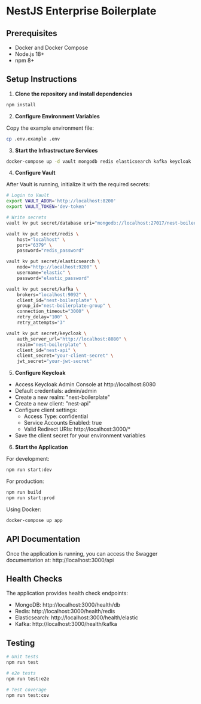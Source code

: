 # NestJS Enterprise Boilerplate

## Prerequisites

- Docker and Docker Compose
- Node.js 18+
- npm 8+

## Setup Instructions

1. **Clone the repository and install dependencies**

```bash
npm install
```

2. **Configure Environment Variables**

Copy the example environment file:

```bash
cp .env.example .env
```

3. **Start the Infrastructure Services**

```bash
docker-compose up -d vault mongodb redis elasticsearch kafka keycloak
```

4. **Configure Vault**

After Vault is running, initialize it with the required secrets:

```bash
# Login to Vault
export VAULT_ADDR='http://localhost:8200'
export VAULT_TOKEN='dev-token'

# Write secrets
vault kv put secret/database uri="mongodb://localhost:27017/nest-boilerplate"

vault kv put secret/redis \
    host="localhost" \
    port="6379" \
    password="redis_password"

vault kv put secret/elasticsearch \
    node="http://localhost:9200" \
    username="elastic" \
    password="elastic_password"

vault kv put secret/kafka \
    brokers="localhost:9092" \
    client_id="nest-boilerplate" \
    group_id="nest-boilerplate-group" \
    connection_timeout="3000" \
    retry_delay="100" \
    retry_attempts="3"

vault kv put secret/keycloak \
    auth_server_url="http://localhost:8080" \
    realm="nest-boilerplate" \
    client_id="nest-api" \
    client_secret="your-client-secret" \
    jwt_secret="your-jwt-secret"
```

5. **Configure Keycloak**

- Access Keycloak Admin Console at http://localhost:8080
- Default credentials: admin/admin
- Create a new realm: "nest-boilerplate"
- Create a new client: "nest-api"
- Configure client settings:
  - Access Type: confidential
  - Service Accounts Enabled: true
  - Valid Redirect URIs: http://localhost:3000/\*
- Save the client secret for your environment variables

6. **Start the Application**

For development:

```bash
npm run start:dev
```

For production:

```bash
npm run build
npm run start:prod
```

Using Docker:

```bash
docker-compose up app
```

## API Documentation

Once the application is running, you can access the Swagger documentation at:
http://localhost:3000/api

## Health Checks

The application provides health check endpoints:

- MongoDB: http://localhost:3000/health/db
- Redis: http://localhost:3000/health/redis
- Elasticsearch: http://localhost:3000/health/elastic
- Kafka: http://localhost:3000/health/kafka

## Testing

```bash
# Unit tests
npm run test

# e2e tests
npm run test:e2e

# Test coverage
npm run test:cov
```
